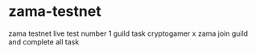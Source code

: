 # zama-testnet
zama testnet live
test number 1 guild task
cryptogamer x zama
join guild and complete all task
